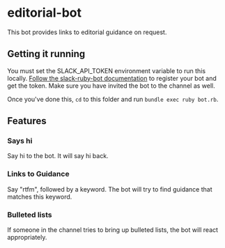 # editorial-bot

This bot provides links to editorial guidance on request.

## Getting it running

You must set the SLACK_API_TOKEN environment variable to run this locally. [Follow the slack-ruby-bot documentation](https://github.com/slack-ruby/slack-ruby-bot/blob/master/DEPLOYMENT.md) to register your bot and get the token. Make sure you have invited the bot to the channel as well.

Once you've done this, `cd` to this folder and run `bundle exec ruby bot.rb`.

## Features

### Says hi

Say hi to the bot. It will say hi back.

### Links to Guidance

Say "rtfm", followed by a keyword. The bot will try to find guidance that matches this keyword.

### Bulleted lists

If someone in the channel tries to bring up bulleted lists, the bot will react appropriately.